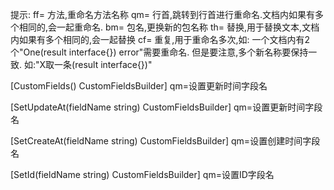 提示:
ff= 方法,重命名方法名称
qm= 行首,跳转到行首进行重命名.文档内如果有多个相同的,会一起重命名.
bm= 包名,更换新的包名称
th= 替换,用于替换文本,文档内如果有多个相同的,会一起替换
cf= 重复,用于重命名多次,如: 一个文档内有2个"One(result interface{}) error"需要重命名.
    但是要注意,多个新名称要保持一致. 如:"X取一条(result interface{})"


[CustomFields() CustomFieldsBuilder]
qm=设置更新时间字段名

[SetUpdateAt(fieldName string) CustomFieldsBuilder]
qm=设置更新时间字段名

[SetCreateAt(fieldName string) CustomFieldsBuilder]
qm=设置创建时间字段名

[SetId(fieldName string) CustomFieldsBuilder]
qm=设置ID字段名
